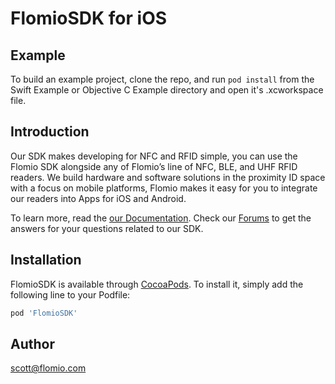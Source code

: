 # FlomioSDK for iOS

## Example

To build an example project, clone the repo, and run `pod install` from the Swift Example or Objective C Example directory and open it's .xcworkspace file.

## Introduction

Our SDK makes developing for NFC and RFID simple, you can use the Flomio SDK alongside any of Flomio’s line of NFC, BLE, and UHF RFID readers.
We build hardware and software solutions in the proximity ID space with a focus on mobile platforms, Flomio makes it easy for you to integrate our readers into Apps for iOS and Android.

To learn more, read the [our Documentation](http://docs.flomio.com). Check our [Forums](https://flomio.com/forums/forum/ask-the-flomies/) to get the answers for your questions related to our SDK.

## Installation

FlomioSDK is available through [CocoaPods](http://cocoapods.org). To install
it, simply add the following line to your Podfile:

```ruby
pod 'FlomioSDK'
```

## Author

scott@flomio.com
